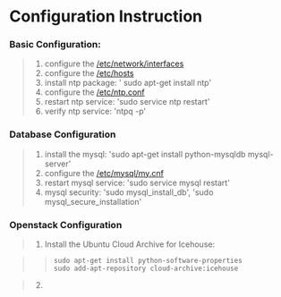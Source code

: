 # Configuration Instruction

### Basic Configuration:

> 1. configure the [/etc/network/interfaces](interfaces)  
> 2. configure the [/etc/hosts](hosts)  
> 3. install ntp package: ' sudo apt-get install ntp'  
> 4. configure the [/etc/ntp.conf](ntp.conf)  
> 5. restart ntp service: 'sudo service ntp restart'  
> 6. verify ntp service: 'ntpq -p'  

### Database Configuration

> 1. install the mysql: 'sudo apt-get install python-mysqldb mysql-server'  
> 2. configure the [/etc/mysql/my.cnf](my.cnf)  
> 3. restart mysql service: 'sudo service mysql restart'  
> 4. mysql security: 'sudo mysql_install_db', 'sudo mysql_secure_installation'  

### Openstack Configuration

> 1. Install the Ubuntu Cloud Archive for Icehouse:     

>>     sudo apt-get install python-software-properties   
>>     sudo add-apt-repository cloud-archive:icehouse   

> 2. 
